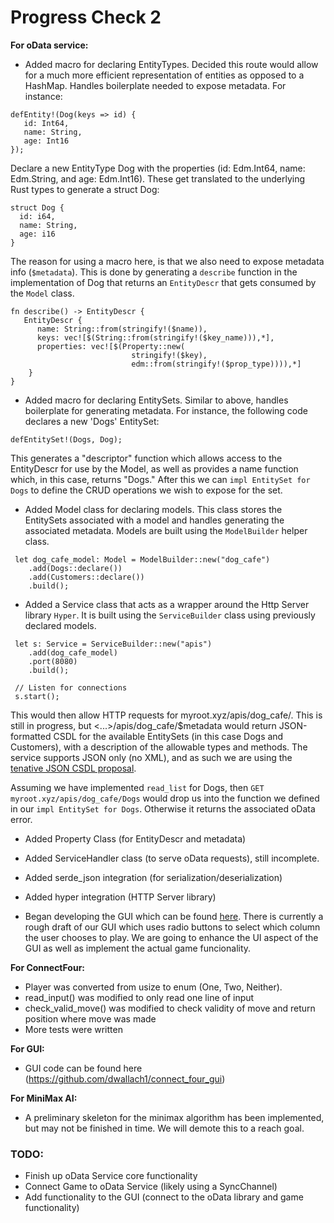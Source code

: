 # Progress Check 2

**For oData service:**
- Added macro for declaring EntityTypes. Decided this route would allow for a much more efficient representation of entities as opposed to a HashMap. Handles boilerplate needed to expose metadata. For instance:
```
defEntity!(Dog(keys => id) {
   id: Int64,
   name: String,
   age: Int16
});
```
Declare a new EntityType Dog with the properties (id: Edm.Int64, name: Edm.String, and age: Edm.Int16). These get translated to the underlying Rust types to generate a struct Dog:
```
struct Dog {
  id: i64,
  name: String,
  age: i16
}
```
The reason for using a macro here, is that we also need to expose metadata info (`$metadata`). This is done by generating a `describe` function in the implementation of Dog that returns an `EntityDescr` that gets consumed by the `Model` class. 
```
fn describe() -> EntityDescr {
   EntityDescr {
      name: String::from(stringify!($name)),
      keys: vec![$(String::from(stringify!($key_name))),*],
      properties: vec![$(Property::new(
                           stringify!($key),
                           edm::from(stringify!($prop_type)))),*] 
    }
}
```
- Added macro for declaring EntitySets. Similar to above, handles boilerplate for generating metadata. For instance, the following code declares a new 'Dogs' EntitySet:
```
defEntitySet!(Dogs, Dog);
```
This generates a "descriptor" function which allows access to the EntityDescr for use by the Model, as well as provides a name function which, in this case, returns "Dogs." After this we can `impl EntitySet for Dogs` to define the CRUD operations we wish to expose for the set. 

- Added Model class for declaring models. This class stores the EntitySets associated with a model and handles generating the associated metadata. Models are built using the `ModelBuilder` helper class. 
```
 let dog_cafe_model: Model = ModelBuilder::new("dog_cafe")
    .add(Dogs::declare())
    .add(Customers::declare())
    .build();
```

- Added a Service class that acts as a wrapper around the Http Server library `Hyper`. It is built using the `ServiceBuilder` class using previously declared models. 
```
 let s: Service = ServiceBuilder::new("apis")
    .add(dog_cafe_model)
    .port(8080)
    .build();
 
 // Listen for connections
 s.start();  
```

This would then allow HTTP requests for myroot.xyz/apis/dog_cafe/. This is still in progress, but <...>/apis/dog_cafe/$metadata would return JSON-formatted CSDL for the available EntitySets (in this case Dogs and Customers), with a description of the allowable types and methods. The service supports JSON only (no XML), and as such we are using the [tenative JSON CSDL proposal](http://docs.oasis-open.org/odata/odata-json-csdl/v4.0/csprd01/odata-json-csdl-v4.0-csprd01.html).

Assuming we have implemented `read_list` for Dogs, then `GET myroot.xyz/apis/dog_cafe/Dogs` would drop us into the function we defined in our `impl EntitySet for Dogs`. Otherwise it returns the associated oData error. 

- Added Property Class (for EntityDescr and metadata)
- Added ServiceHandler class (to serve oData requests), still incomplete. 
- Added serde_json integration (for serialization/deserialization) 
- Added hyper integration (HTTP Server library)


- Began developing the GUI which can be found [here](https://github.com/dwallach1/connect_four_gui). There is currently
a rough draft of our GUI which uses radio buttons to select which column the user chooses to play. We are going to enhance
the UI aspect of the GUI as well as implement the actual game funcionality. 

**For ConnectFour:**
- Player was converted from usize to enum (One, Two, Neither).
- read_input() was modified to only read one line of input
- check_valid_move() was modified to check validity of move and return position where move was made
- More tests were written

**For GUI:**
- GUI code can be found here (https://github.com/dwallach1/connect_four_gui)

**For MiniMax AI:**
- A preliminary skeleton for the minimax algorithm has been implemented, but may not be finished in time. We will demote this to a reach goal.

### TODO: 
- Finish up oData Service core functionality
- Connect Game to oData Service (likely using a SyncChannel)
- Add functionality to the GUI (connect to the oData library and game functionality)






